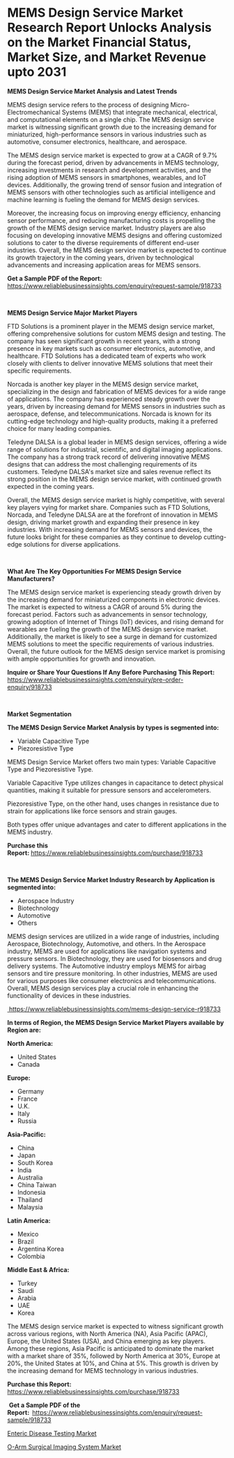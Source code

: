 <p><h1>MEMS Design Service Market Research Report Unlocks Analysis on the Market Financial Status, Market Size, and Market Revenue upto 2031</h1></p><p><strong>MEMS Design Service Market Analysis and Latest Trends</strong></p>
<p><p>MEMS design service refers to the process of designing Micro-Electromechanical Systems (MEMS) that integrate mechanical, electrical, and computational elements on a single chip. The MEMS design service market is witnessing significant growth due to the increasing demand for miniaturized, high-performance sensors in various industries such as automotive, consumer electronics, healthcare, and aerospace.</p><p>The MEMS design service market is expected to grow at a CAGR of 9.7% during the forecast period, driven by advancements in MEMS technology, increasing investments in research and development activities, and the rising adoption of MEMS sensors in smartphones, wearables, and IoT devices. Additionally, the growing trend of sensor fusion and integration of MEMS sensors with other technologies such as artificial intelligence and machine learning is fueling the demand for MEMS design services.</p><p>Moreover, the increasing focus on improving energy efficiency, enhancing sensor performance, and reducing manufacturing costs is propelling the growth of the MEMS design service market. Industry players are also focusing on developing innovative MEMS designs and offering customized solutions to cater to the diverse requirements of different end-user industries. Overall, the MEMS design service market is expected to continue its growth trajectory in the coming years, driven by technological advancements and increasing application areas for MEMS sensors.</p></p>
<p><strong>Get a Sample PDF of the Report:&nbsp;</strong> <a href="https://www.reliablebusinessinsights.com/enquiry/request-sample/918733">https://www.reliablebusinessinsights.com/enquiry/request-sample/918733</a></p>
<p>&nbsp;</p>
<p><strong>MEMS Design Service Major Market Players</strong></p>
<p><p>FTD Solutions is a prominent player in the MEMS design service market, offering comprehensive solutions for custom MEMS design and testing. The company has seen significant growth in recent years, with a strong presence in key markets such as consumer electronics, automotive, and healthcare. FTD Solutions has a dedicated team of experts who work closely with clients to deliver innovative MEMS solutions that meet their specific requirements.</p><p>Norcada is another key player in the MEMS design service market, specializing in the design and fabrication of MEMS devices for a wide range of applications. The company has experienced steady growth over the years, driven by increasing demand for MEMS sensors in industries such as aerospace, defense, and telecommunications. Norcada is known for its cutting-edge technology and high-quality products, making it a preferred choice for many leading companies.</p><p>Teledyne DALSA is a global leader in MEMS design services, offering a wide range of solutions for industrial, scientific, and digital imaging applications. The company has a strong track record of delivering innovative MEMS designs that can address the most challenging requirements of its customers. Teledyne DALSA's market size and sales revenue reflect its strong position in the MEMS design service market, with continued growth expected in the coming years.</p><p>Overall, the MEMS design service market is highly competitive, with several key players vying for market share. Companies such as FTD Solutions, Norcada, and Teledyne DALSA are at the forefront of innovation in MEMS design, driving market growth and expanding their presence in key industries. With increasing demand for MEMS sensors and devices, the future looks bright for these companies as they continue to develop cutting-edge solutions for diverse applications.</p></p>
<p>&nbsp;</p>
<p><strong>What Are The Key Opportunities For MEMS Design Service Manufacturers?</strong></p>
<p><p>The MEMS design service market is experiencing steady growth driven by the increasing demand for miniaturized components in electronic devices. The market is expected to witness a CAGR of around 5% during the forecast period. Factors such as advancements in sensor technology, growing adoption of Internet of Things (IoT) devices, and rising demand for wearables are fueling the growth of the MEMS design service market. Additionally, the market is likely to see a surge in demand for customized MEMS solutions to meet the specific requirements of various industries. Overall, the future outlook for the MEMS design service market is promising with ample opportunities for growth and innovation.</p></p>
<p><strong>Inquire or Share Your Questions If Any Before Purchasing This Report:</strong> <a href="https://www.reliablebusinessinsights.com/enquiry/pre-order-enquiry/918733">https://www.reliablebusinessinsights.com/enquiry/pre-order-enquiry/918733</a></p>
<p>&nbsp;</p>
<p><strong>Market Segmentation</strong></p>
<p><strong>The MEMS Design Service Market Analysis by types is segmented into:</strong></p>
<p><ul><li>Variable Capacitive Type</li><li>Piezoresistive Type</li></ul></p>
<p><p>MEMS Design Service Market offers two main types: Variable Capacitive Type and Piezoresistive Type. </p><p>Variable Capacitive Type utilizes changes in capacitance to detect physical quantities, making it suitable for pressure sensors and accelerometers. </p><p>Piezoresistive Type, on the other hand, uses changes in resistance due to strain for applications like force sensors and strain gauges. </p><p>Both types offer unique advantages and cater to different applications in the MEMS industry.</p></p>
<p><strong>Purchase this Report:&nbsp;</strong><a href="https://www.reliablebusinessinsights.com/purchase/918733">https://www.reliablebusinessinsights.com/purchase/918733</a></p>
<p>&nbsp;</p>
<p><strong>The MEMS Design Service Market Industry Research by Application is segmented into:</strong></p>
<p><ul><li>Aerospace Industry</li><li>Biotechnology</li><li>Automotive</li><li>Others</li></ul></p>
<p><p>MEMS design services are utilized in a wide range of industries, including Aerospace, Biotechnology, Automotive, and others. In the Aerospace industry, MEMS are used for applications like navigation systems and pressure sensors. In Biotechnology, they are used for biosensors and drug delivery systems. The Automotive industry employs MEMS for airbag sensors and tire pressure monitoring. In other industries, MEMS are used for various purposes like consumer electronics and telecommunications. Overall, MEMS design services play a crucial role in enhancing the functionality of devices in these industries.</p></p>
<p><a href="https://www.reliablebusinessinsights.com/mems-design-service-r918733">&nbsp;https://www.reliablebusinessinsights.com/mems-design-service-r918733</a></p>
<p><strong>In terms of Region, the MEMS Design Service Market Players available by Region are:</strong></p>
<p>
    <p> <strong> North America: </strong>
        <ul>
            <li>United States</li>
            <li>Canada</li>
        </ul>
        </p> 
    <p> <strong> Europe: </strong>
        <ul>
            <li>Germany</li>
            <li>France</li>
            <li>U.K.</li>
            <li>Italy</li>
            <li>Russia</li>
        </ul>
        </p> 
    <p> <strong> Asia-Pacific: </strong>
        <ul>
            <li>China</li>
            <li>Japan</li>
            <li>South Korea</li>
            <li>India</li>
            <li>Australia</li>
            <li>China Taiwan</li>
            <li>Indonesia</li>
            <li>Thailand</li>
            <li>Malaysia</li>
        </ul>
        </p> 
    <p> <strong> Latin America: </strong>
        <ul>
            <li>Mexico</li>
            <li>Brazil</li>
            <li>Argentina Korea</li>
            <li>Colombia</li>
        </ul>
        </p> 
    <p> <strong> Middle East & Africa: </strong>
        <ul>
            <li>Turkey</li>
            <li>Saudi</li>
            <li>Arabia</li>
            <li>UAE</li>
            <li>Korea</li>
        </ul>
    </p>
    </p>
<p><p>The MEMS design service market is expected to witness significant growth across various regions, with North America (NA), Asia Pacific (APAC), Europe, the United States (USA), and China emerging as key players. Among these regions, Asia Pacific is anticipated to dominate the market with a market share of 35%, followed by North America at 30%, Europe at 20%, the United States at 10%, and China at 5%. This growth is driven by the increasing demand for MEMS technology in various industries.</p></p>
<p><strong>Purchase this Report: </strong><a href="https://www.reliablebusinessinsights.com/purchase/918733">https://www.reliablebusinessinsights.com/purchase/918733</a></p>
<p>&nbsp;<strong>Get a Sample PDF of the Report:&nbsp;&nbsp;</strong><a href="https://www.reliablebusinessinsights.com/enquiry/request-sample/918733">https://www.reliablebusinessinsights.com/enquiry/request-sample/918733</a></p>
<p><strong></strong></p>
<p><p><a href="https://view.publitas.com/reportprime-1/global-enteric-disease-testing-market-size-share-analysis-by-product-type-by-application-by-region-forecasts-2024-2031/">Enteric Disease Testing Market</a></p><p><a href="https://github.com/nandosuryapratama/Market-Research-Report-List-1/blob/main/o-arm-surgical-imaging-system-market.md">O-Arm Surgical Imaging System Market</a></p></p>